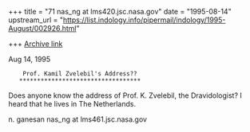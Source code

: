 +++
title = "71 nas_ng at lms420.jsc.nasa.gov"
date = "1995-08-14"
upstream_url = "https://list.indology.info/pipermail/indology/1995-August/002926.html"

+++
[Archive link](https://list.indology.info/pipermail/indology/1995-August/002926.html)



Aug 14, 1995


        Prof. Kamil Zvelebil's Address??
       **********************************

Does anyone know the address of Prof. K. Zvelebil, the Dravidologist?
I heard that he lives in The Netherlands.

n. ganesan
nas_ng at lms461.jsc.nasa.gov








